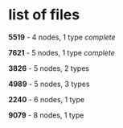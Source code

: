 # list of files


**5519** - 4 nodes, 1 type *complete* 

**7621** - 5 nodes, 1 type *complete*

**3826** - 5 nodes, 2 types

**4989** - 5 nodes, 3 types

**2240** - 6 nodes, 1 type

**9079** - 8 nodes, 1 type
